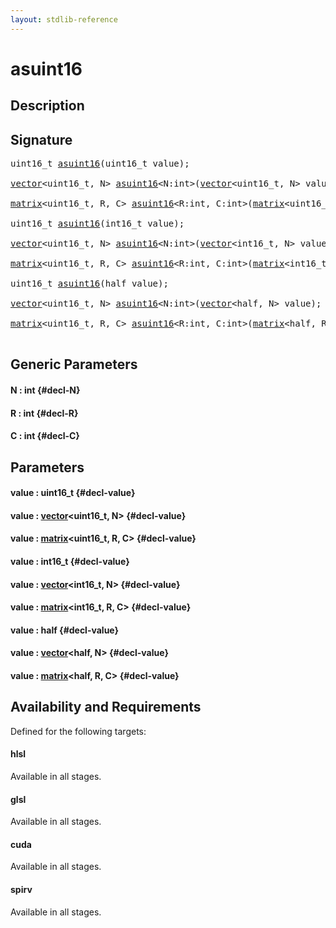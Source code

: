 ```yaml
---
layout: stdlib-reference
---
```


# asuint16

## Description





## Signature 

<pre>
uint16_t <a href="/stdlib-reference/global-decls/asuint16">asuint16</a>(uint16_t <span class='code_param'>value</span>);

<a href="/stdlib-reference/types/vector/index" class="code_type">vector</a>&lt;uint16_t, N&gt; <a href="/stdlib-reference/global-decls/asuint16">asuint16</a>&lt;N:<span class="code_keyword">int</span>&gt;(<a href="/stdlib-reference/types/vector/index" class="code_type">vector</a>&lt;uint16_t, N&gt; <span class='code_param'>value</span>);

<a href="/stdlib-reference/types/matrix/index" class="code_type">matrix</a>&lt;uint16_t, R, C&gt; <a href="/stdlib-reference/global-decls/asuint16">asuint16</a>&lt;R:<span class="code_keyword">int</span>, C:<span class="code_keyword">int</span>&gt;(<a href="/stdlib-reference/types/matrix/index" class="code_type">matrix</a>&lt;uint16_t, R, C&gt; <span class='code_param'>value</span>);

uint16_t <a href="/stdlib-reference/global-decls/asuint16">asuint16</a>(int16_t <span class='code_param'>value</span>);

<a href="/stdlib-reference/types/vector/index" class="code_type">vector</a>&lt;uint16_t, N&gt; <a href="/stdlib-reference/global-decls/asuint16">asuint16</a>&lt;N:<span class="code_keyword">int</span>&gt;(<a href="/stdlib-reference/types/vector/index" class="code_type">vector</a>&lt;int16_t, N&gt; <span class='code_param'>value</span>);

<a href="/stdlib-reference/types/matrix/index" class="code_type">matrix</a>&lt;uint16_t, R, C&gt; <a href="/stdlib-reference/global-decls/asuint16">asuint16</a>&lt;R:<span class="code_keyword">int</span>, C:<span class="code_keyword">int</span>&gt;(<a href="/stdlib-reference/types/matrix/index" class="code_type">matrix</a>&lt;int16_t, R, C&gt; <span class='code_param'>value</span>);

uint16_t <a href="/stdlib-reference/global-decls/asuint16">asuint16</a>(<span class="code_keyword">half</span> <span class='code_param'>value</span>);

<a href="/stdlib-reference/types/vector/index" class="code_type">vector</a>&lt;uint16_t, N&gt; <a href="/stdlib-reference/global-decls/asuint16">asuint16</a>&lt;N:<span class="code_keyword">int</span>&gt;(<a href="/stdlib-reference/types/vector/index" class="code_type">vector</a>&lt;<span class="code_keyword">half</span>, N&gt; <span class='code_param'>value</span>);

<a href="/stdlib-reference/types/matrix/index" class="code_type">matrix</a>&lt;uint16_t, R, C&gt; <a href="/stdlib-reference/global-decls/asuint16">asuint16</a>&lt;R:<span class="code_keyword">int</span>, C:<span class="code_keyword">int</span>&gt;(<a href="/stdlib-reference/types/matrix/index" class="code_type">matrix</a>&lt;<span class="code_keyword">half</span>, R, C&gt; <span class='code_param'>value</span>);

</pre>

## Generic Parameters

#### N  : int {#decl-N}
#### R  : int {#decl-R}
#### C  : int {#decl-C}

## Parameters

#### value  : uint16\_t {#decl-value}
#### value  : [vector](/stdlib-reference/types/vector/index)\<uint16\_t, N\> {#decl-value}
#### value  : [matrix](/stdlib-reference/types/matrix/index)\<uint16\_t, R, C\> {#decl-value}
#### value  : int16\_t {#decl-value}
#### value  : [vector](/stdlib-reference/types/vector/index)\<int16\_t, N\> {#decl-value}
#### value  : [matrix](/stdlib-reference/types/matrix/index)\<int16\_t, R, C\> {#decl-value}
#### value  : half {#decl-value}
#### value  : [vector](/stdlib-reference/types/vector/index)\<half, N\> {#decl-value}
#### value  : [matrix](/stdlib-reference/types/matrix/index)\<half, R, C\> {#decl-value}

## Availability and Requirements

Defined for the following targets:

#### hlsl
Available in all stages.

#### glsl
Available in all stages.

#### cuda
Available in all stages.

#### spirv
Available in all stages.



